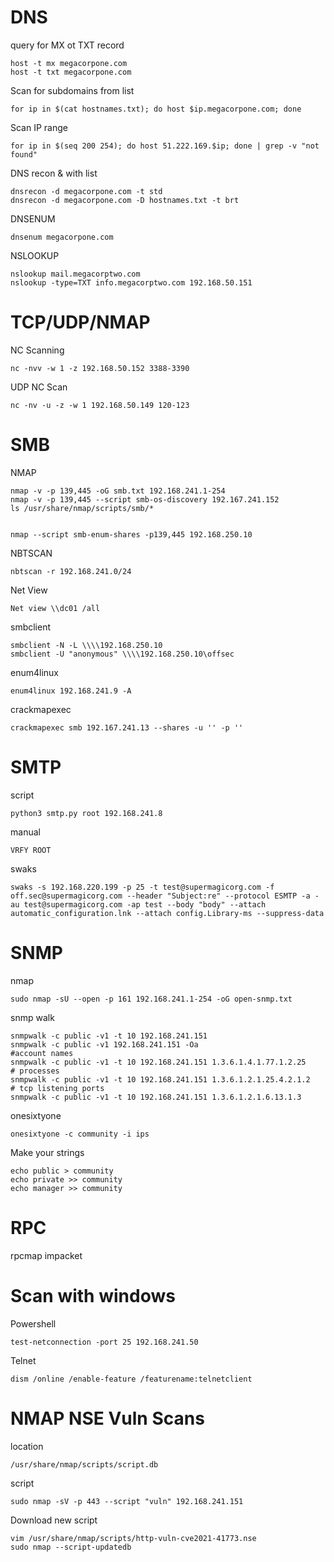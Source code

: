 # DNS

query for MX ot TXT record 
```
host -t mx megacorpone.com
host -t txt megacorpone.com
```
Scan for subdomains from list
```
for ip in $(cat hostnames.txt); do host $ip.megacorpone.com; done
```
Scan IP range 
```
for ip in $(seq 200 254); do host 51.222.169.$ip; done | grep -v "not found"
```
DNS recon & with list
```
dnsrecon -d megacorpone.com -t std
dnsrecon -d megacorpone.com -D hostnames.txt -t brt
```
DNSENUM
``` 
dnsenum megacorpone.com
```
NSLOOKUP
``` 
nslookup mail.megacorptwo.com 
nslookup -type=TXT info.megacorptwo.com 192.168.50.151
```

# TCP/UDP/NMAP

NC Scanning
```
nc -nvv -w 1 -z 192.168.50.152 3388-3390
```
UDP NC Scan
```
nc -nv -u -z -w 1 192.168.50.149 120-123
```

# SMB 
NMAP
```
nmap -v -p 139,445 -oG smb.txt 192.168.241.1-254
nmap -v -p 139,445 --script smb-os-discovery 192.167.241.152
ls /usr/share/nmap/scripts/smb/*


nmap --script smb-enum-shares -p139,445 192.168.250.10
```
NBTSCAN
```
nbtscan -r 192.168.241.0/24
```
Net View
```
Net view \\dc01 /all
```
smbclient
```
smbclient -N -L \\\\192.168.250.10
smbclient -U "anonymous" \\\\192.168.250.10\offsec
```
enum4linux
```
enum4linux 192.168.241.9 -A
```
crackmapexec
```
crackmapexec smb 192.167.241.13 --shares -u '' -p ''
```





# SMTP
script
```
python3 smtp.py root 192.168.241.8
```
manual
```
VRFY ROOT
```
swaks
```
swaks -s 192.168.220.199 -p 25 -t test@supermagicorg.com -f off.sec@supermagicorg.com --header "Subject:re" --protocol ESMTP -a -au test@supermagicorg.com -ap test --body "body" --attach automatic_configuration.lnk --attach config.Library-ms --suppress-data
```

# SNMP
nmap
```
sudo nmap -sU --open -p 161 192.168.241.1-254 -oG open-snmp.txt
```
snmp walk
```
snmpwalk -c public -v1 -t 10 192.168.241.151
snmpwalk -c public -v1 192.168.241.151 -Oa
#account names
snmpwalk -c public -v1 -t 10 192.168.241.151 1.3.6.1.4.1.77.1.2.25
# processes
snmpwalk -c public -v1 -t 10 192.168.241.151 1.3.6.1.2.1.25.4.2.1.2
# tcp listening ports
snmpwalk -c public -v1 -t 10 192.168.241.151 1.3.6.1.2.1.6.13.1.3
```
onesixtyone 
```
onesixtyone -c community -i ips 
```
Make your strings
```
echo public > community
echo private >> community
echo manager >> community
```

# RPC 
rpcmap
impacket







# Scan with windows
Powershell
```
test-netconnection -port 25 192.168.241.50
```
Telnet
```
dism /online /enable-feature /featurename:telnetclient
```















# NMAP NSE Vuln Scans
location
```
/usr/share/nmap/scripts/script.db
```
script
```
sudo nmap -sV -p 443 --script "vuln" 192.168.241.151
```
Download new script
```
vim /usr/share/nmap/scripts/http-vuln-cve2021-41773.nse
sudo nmap --script-updatedb
```